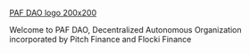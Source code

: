 [PAF DAO logo 200x200](https://user-images.githubusercontent.com/95749217/145198477-ea06c3f6-95b9-40d9-a7dc-0d3dca0e9560.png)

Welcome to PAF DAO, Decentralized Autonomous Organization incorporated by Pitch Finance and Flocki Finance
